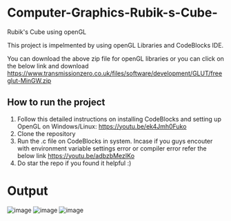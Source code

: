 # Computer-Graphics-Rubik-s-Cube-
Rubik's Cube using openGL

This project is impelmented by using openGL Libraries and CodeBlocks IDE.

You can download the above zip file for openGL libraries or you can click on the below link and download
https://www.transmissionzero.co.uk/files/software/development/GLUT/freeglut-MinGW.zip

## How to run the project
 1. Follow this detailed instructions on installing  CodeBlocks and setting up OpenGL on Windows/Linux: https://youtu.be/ek4Jmh0Fuko
 2. Clone the repository
 3. Run the .c file on CodeBlocks in system. Incase if you guys encouter with environment variable settings error or compiler error refer the below link
https://youtu.be/adbzbMezIKo
 4. Do star the repo if you found it helpful :)

# Output
![image](https://github.com/Supritha-AV/Computer-Graphics-Rubik-s-Cube-/assets/119425761/9c79e72e-9d76-4865-ad55-db6911831523)
![image](https://github.com/Supritha-AV/Computer-Graphics-Rubik-s-Cube-/assets/119425761/70975520-53e0-4f85-a51c-18d23590ca9c)
![image](https://github.com/Supritha-AV/Computer-Graphics-Rubik-s-Cube-/assets/119425761/a562b20e-8a43-46e4-9435-5fd2d60dad2e)






